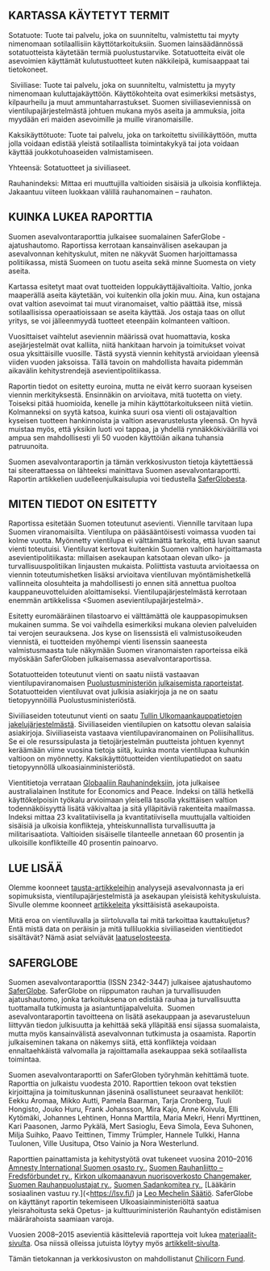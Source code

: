 ## KARTASSA KÄYTETYT TERMIT<a name="terms" />

Sotatuote: Tuote tai palvelu, joka on suunniteltu, valmistettu tai myyty nimenomaan sotilaallisiin käyttötarkoituksiin. Suomen lainsäädännössä sotatuotteista käytetään termiä puolustustarvike. Sotatuotteita eivät ole asevoimien käyttämät kulutustuotteet kuten näkkileipä, kumisaappaat tai tietokoneet.

 Siviiliase: Tuote tai palvelu, joka on suunniteltu, valmistettu ja myyty nimenomaan kuluttajakäyttöön. Käyttökohteita ovat esimerkiksi metsästys, kilpaurheilu ja muut ammuntaharrastukset. Suomen siviiliaseviennissä on vientilupajärjestelmästä johtuen mukana myös aseita ja ammuksia, joita myydään eri maiden asevoimille ja muille viranomaisille.

Kaksikäyttötuote: Tuote tai palvelu, joka on tarkoitettu siviilikäyttöön, mutta jolla voidaan edistää yleistä sotilaallista toimintakykyä tai jota voidaan käyttää joukkotuhoaseiden valmistamiseen.

Yhteensä: Sotatuotteet ja siviiliaseet.

Rauhanindeksi: Mittaa eri muuttujilla valtioiden sisäisiä ja ulkoisia konflikteja. Jakaantuu viiteen luokkaan välillä rauhanomainen – rauhaton.

## KUINKA LUKEA RAPORTTIA<a name="how-to-read" />

Suomen asevalvontaraporttia julkaisee suomalainen SaferGlobe -ajatushautomo. Raportissa kerrotaan kansainvälisen asekaupan ja asevalvonnan kehityskulut, miten ne näkyvät Suomen harjoittamassa politiikassa, mistä Suomeen on tuotu aseita sekä minne Suomesta on viety aseita.

Kartassa esitetyt maat ovat tuotteiden loppukäyttäjävaltioita. Valtio, jonka maaperällä aseita käytetään, voi kuitenkin olla jokin muu. Aina, kun ostajana ovat valtion asevoimat tai muut viranomaiset, valtio päättää itse, missä sotilaallisissa operaatioissaan se aseita käyttää. Jos ostaja taas on ollut yritys, se voi jälleenmyydä tuotteet eteenpäin kolmanteen valtioon.

Vuosittaiset vaihtelut aseviennin määrissä ovat huomattavia, koska asejärjestelmät ovat kalliita, niitä hankitaan harvoin ja toimitukset voivat osua yksittäisille vuosille. Tästä syystä viennin kehitystä arvioidaan yleensä viiden vuoden jaksoissa. Tällä tavoin on mahdollista havaita pidemmän aikavälin kehitystrendejä asevientipolitiikassa. 

Raportin tiedot on esitetty euroina, mutta ne eivät kerro suoraan kyseisen viennin merkityksestä. Ensinnäkin on arvioitava, mitä tuotetta on viety. Toiseksi pitää huomioida, kenelle ja mihin käyttötarkoitukseen niitä vietiin. Kolmanneksi on syytä katsoa, kuinka suuri osa vienti oli ostajavaltion kyseisen tuotteen hankinnoista ja valtion asevarustelusta yleensä. On hyvä muistaa myös, että yksikin luoti voi tappaa, ja yhdellä rynnäkkökiväärillä voi ampua sen mahdollisesti yli 50 vuoden käyttöiän aikana tuhansia patruunoita.

Suomen asevalvontaraportin ja tämän verkkosivuston tietoja käytettäessä tai siteerattaessa on lähteeksi mainittava Suomen asevalvontaraportti. Raportin artikkelien uudelleenjulkaisulupia voi tiedustella 
[SaferGlobesta](https://saferglobe.fi/).

## MITEN TIEDOT ON ESITETTY<a name="how-data-is-gathered" />

Raportissa esitetään Suomen toteutunut asevienti. Viennille tarvitaan lupa Suomen viranomaisilta. Vientilupa on pääsääntöisesti voimassa vuoden tai kolme vuotta. Myönnetty vientilupa ei välttämättä tarkoita, että luvan saanut vienti toteutuisi. Vientiluvat kertovat kuitenkin Suomen valtion harjoittamasta asevientipolitiikasta: millaisen asekaupan katsotaan olevan ulko- ja turvallisuuspolitiikan linjausten mukaista. Poliittista vastuuta arvioitaessa on viennin toteutumishetken lisäksi arvioitava vientiluvan myöntämishetkellä vallinneita olosuhteita ja mahdollisesti jo ennen sitä annettua puoltoa kauppaneuvotteluiden aloittamiseksi. Vientilupajärjestelmästä kerrotaan enemmän artikkelissa <Suomen asevientilupajärjestelmä>.

Esitetty euromääräinen tilastoarvo ei välttämättä ole kauppasopimuksen mukainen summa. Se voi vaihdella esimerkiksi mukana olevien palveluiden tai verojen seurauksena. Jos kyse on lisenssistä eli valmistusoikeuden viennistä, ei tuotteiden myöhempi vienti lisenssin saaneesta valmistusmaasta tule näkymään Suomen viranomaisten raporteissa eikä myöskään SaferGloben julkaisemassa asevalvontaraportissa.

Sotatuotteiden toteutunut vienti on saatu niistä vastaavan vientilupaviranomaisen [Puolustusministeriön julkaisemista raporteistat](http://www.defmin.fi/tehtavat_ja_toiminta/puolustushallinnon_voimavarat/puolustustarvikkeiden_vienti_siirto_kauttakuljetus_ja_valitys/tilastot). Sotatuotteiden vientiluvat ovat julkisia asiakirjoja ja ne on saatu tietopyynnöillä Puolustusministeriöstä. 

Siviiliaseiden toteutunut vienti on saatu [Tullin Ulkomaankauppatietojen jakelujärjestelmästä](http://tulli.fi/tilastot/uljas-tietokanta). Siviiliaseiden vientilupien on katsottu olevan salaisia asiakirjoja. Siviiliaseista vastaava vientilupaviranomainen on Poliisihallitus. Se ei ole resurssipulasta ja tietojärjestelmän puutteista johtuen kyennyt keräämään viime vuosina tietoja siitä, kuinka monta vientilupaa kuhunkin valtioon on myönnetty. Kaksikäyttötuotteiden vientilupatiedot on saatu tietopyynnöllä ulkoasiainministeriöstä.

Vientitietoja verrataan [Globaaliin Rauhanindeksiin](http://visionofhumanity.org/indexes/global-peace-index/), jota julkaisee australialainen Institute for Economics and Peace. Indeksi on tällä hetkellä käyttökelpoisin työkalu arvioimaan yleisellä tasolla yksittäisen valtion todennäköisyyttä lisätä väkivaltaa ja sitä ylläpitäviä rakenteita maailmassa. Indeksi mittaa 23 kvalitatiivisella ja kvantitatiivisella muuttujalla valtioiden sisäisiä ja ulkoisia konflikteja, yhteiskunnallista turvallisuutta ja militarisaatiota. Valtioiden sisäiselle tilanteelle annetaan 60 prosentin ja ulkoisille konflikteille 40 prosentin painoarvo.

## LUE LISÄÄ<a name="read-more" />

Olemme koonneet [tausta-artikkeleihin](/articles?type=Taustat) analyysejä asevalvonnasta ja eri sopimuksista, vientilupajärjestelmistä ja asekaupan yleisistä kehityskuluista. Sivulle olemme koonneet [artikkeleita](/articles?type=Tapaukset) yksittäisistä asekaupoista.

Mitä eroa on vientiluvalla ja siirtoluvalla tai mitä tarkoittaa kauttakuljetus? Entä mistä data on peräisin ja mitä tulliluokkia siviiliaseiden vientitiedot sisältävät? Nämä asiat selviävät [laatuselosteesta](/downloads).

## SAFERGLOBE<a name="safer-globe" />

Suomen asevalvontaraporttia (ISSN 2342-3447) julkaisee ajatushautomo [SaferGlobe](https://saferglobe.fi/). SaferGlobe on riippumaton rauhan ja turvallisuuden ajatushautomo, jonka tarkoituksena on edistää rauhaa ja turvallisuutta tuottamalla tutkimusta ja asiantuntijapalveluita.
 Suomen asevalvontaraportin tavoitteena on lisätä asekauppaan ja asevarusteluun liittyvän tiedon julkisuutta ja kehittää sekä ylläpitää ensi sijassa suomalaista, mutta myös kansainvälistä asevalvonnan tutkimusta ja osaamista. Raportin julkaiseminen takana on näkemys siitä, että konflikteja voidaan ennaltaehkäistä valvomalla ja rajoittamalla asekauppaa sekä sotilaallista toimintaa.

Suomen asevalvontaraportti on SaferGloben työryhmän kehittämä tuote. Raporttia on julkaistu vuodesta 2010. Raporttien tekoon ovat tekstien kirjoittajina ja toimituskunnan jäseninä osallistuneet seuraavat henkilöt: Eekku Aromaa, Mikko Autti, Pamela Baarman, Tarja Cronberg, Tuuli Hongisto, Jouko Huru, Frank Johansson, Mira Kajo, Anne Koivula, Elli Kytömäki, Johannes Lehtinen, Honna Marttila, Maria Mekri, Henri Myrttinen, Kari Paasonen, Jarmo Pykälä, Mert Sasioglu, Eeva Simola, Eeva Suhonen, Milja Suihko, Paavo Teittinen, Timmy Trümpler, Hannele Tulkki, Hanna Tuulonen, Ville Uusitupa, Otso Vainio ja Nora Westerlund. 

Raporttien painattamista ja kehitystyötä ovat tukeneet vuosina 2010–2016 [Amnesty International Suomen osasto ry.](https://www.amnesty.fi/), [Suomen Rauhanliitto – Fredsförbundet ry.](http://www.rauhanliitto.fi/), [Kirkon ulkomaanavun nuorisoverkosto Changemaker](https://www.changemaker.fi), [Suomen Rauhanpuolustajat ry.](https://www.rauhanpuolustajat.org/), [Suomen Sadankomitea ry.](http://www.sadankomitea.fi/), [Lääkärin sosiaalinen vastuu ry.](<https://lsv.fi/) ja [Leo Mechelin Säätiö](http://www.leomechelinsaatio.fi). SaferGlobe on käyttänyt raportin tekemiseen Ulkoasiainministeriöltä saatua yleisrahoitusta sekä Opetus- ja kulttuuriministeriön Rauhantyön edistämisen määrärahoista saamiaan varoja.

Vuosien 2008–2015 asevientiä käsitteleviä raportteja voit lukea [materiaalit-sivulta](/downloads). Osa niissä olleissa jutuista löytyy myös [artikkelit-sivulta](/articles). 

Tämän tietokannan ja verkkosivuston on mahdollistanut [Chilicorn Fund](http://futurice.com/search?q=chilicorn).